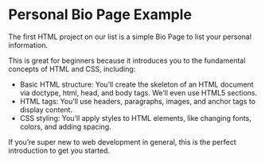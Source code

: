 # Personal Bio Page Example

The first HTML project on our list is a simple Bio Page to list your personal information.

This is great for beginners because it introduces you to the fundamental concepts of HTML and CSS, including:

- Basic HTML structure: You’ll create the skeleton of an HTML document via doctype, html, head, and body tags. We’ll even use HTML5 sections.
- HTML tags: You’ll use headers, paragraphs, images, and anchor tags to display content.
- CSS styling: You’ll apply styles to HTML elements, like changing fonts, colors, and adding spacing.

If you’re super new to web development in general, this is the perfect introduction to get you started.